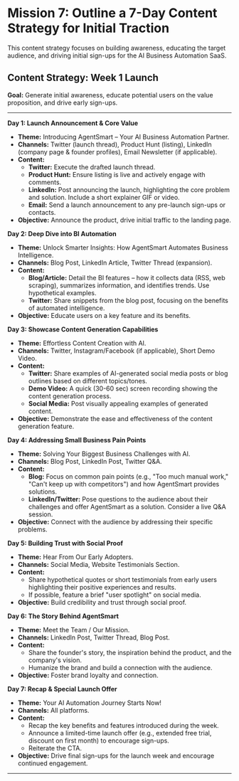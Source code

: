 # Mission 7: Outline a 7-Day Content Strategy for Initial Traction

This content strategy focuses on building awareness, educating the target audience, and driving initial sign-ups for the AI Business Automation SaaS.

## Content Strategy: Week 1 Launch

**Goal:** Generate initial awareness, educate potential users on the value proposition, and drive early sign-ups.

---

**Day 1: Launch Announcement & Core Value**
*   **Theme:** Introducing AgentSmart – Your AI Business Automation Partner.
*   **Channels:** Twitter (launch thread), Product Hunt (listing), LinkedIn (company page & founder profiles), Email Newsletter (if applicable).
*   **Content:**
    *   **Twitter:** Execute the drafted launch thread.
    *   **Product Hunt:** Ensure listing is live and actively engage with comments.
    *   **LinkedIn:** Post announcing the launch, highlighting the core problem and solution. Include a short explainer GIF or video.
    *   **Email:** Send a launch announcement to any pre-launch sign-ups or contacts.
*   **Objective:** Announce the product, drive initial traffic to the landing page.

**Day 2: Deep Dive into BI Automation**
*   **Theme:** Unlock Smarter Insights: How AgentSmart Automates Business Intelligence.
*   **Channels:** Blog Post, LinkedIn Article, Twitter Thread (expansion).
*   **Content:**
    *   **Blog/Article:** Detail the BI features – how it collects data (RSS, web scraping), summarizes information, and identifies trends. Use hypothetical examples.
    *   **Twitter:** Share snippets from the blog post, focusing on the benefits of automated intelligence.
*   **Objective:** Educate users on a key feature and its benefits.

**Day 3: Showcase Content Generation Capabilities**
*   **Theme:** Effortless Content Creation with AI.
*   **Channels:** Twitter, Instagram/Facebook (if applicable), Short Demo Video.
*   **Content:**
    *   **Twitter:** Share examples of AI-generated social media posts or blog outlines based on different topics/tones.
    *   **Demo Video:** A quick (30-60 sec) screen recording showing the content generation process.
    *   **Social Media:** Post visually appealing examples of generated content.
*   **Objective:** Demonstrate the ease and effectiveness of the content generation feature.

**Day 4: Addressing Small Business Pain Points**
*   **Theme:** Solving Your Biggest Business Challenges with AI.
*   **Channels:** Blog Post, LinkedIn Post, Twitter Q&A.
*   **Content:**
    *   **Blog:** Focus on common pain points (e.g., "Too much manual work," "Can't keep up with competitors") and how AgentSmart provides solutions.
    *   **LinkedIn/Twitter:** Pose questions to the audience about their challenges and offer AgentSmart as a solution. Consider a live Q&A session.
*   **Objective:** Connect with the audience by addressing their specific problems.

**Day 5: Building Trust with Social Proof**
*   **Theme:** Hear From Our Early Adopters.
*   **Channels:** Social Media, Website Testimonials Section.
*   **Content:**
    *   Share hypothetical quotes or short testimonials from early users highlighting their positive experiences and results.
    *   If possible, feature a brief "user spotlight" on social media.
*   **Objective:** Build credibility and trust through social proof.

**Day 6: The Story Behind AgentSmart**
*   **Theme:** Meet the Team / Our Mission.
*   **Channels:** LinkedIn Post, Twitter Thread, Blog Post.
*   **Content:**
    *   Share the founder's story, the inspiration behind the product, and the company's vision.
    *   Humanize the brand and build a connection with the audience.
*   **Objective:** Foster brand loyalty and connection.

**Day 7: Recap & Special Launch Offer**
*   **Theme:** Your AI Automation Journey Starts Now!
*   **Channels:** All platforms.
*   **Content:**
    *   Recap the key benefits and features introduced during the week.
    *   Announce a limited-time launch offer (e.g., extended free trial, discount on first month) to encourage sign-ups.
    *   Reiterate the CTA.
*   **Objective:** Drive final sign-ups for the launch week and encourage continued engagement.

---
